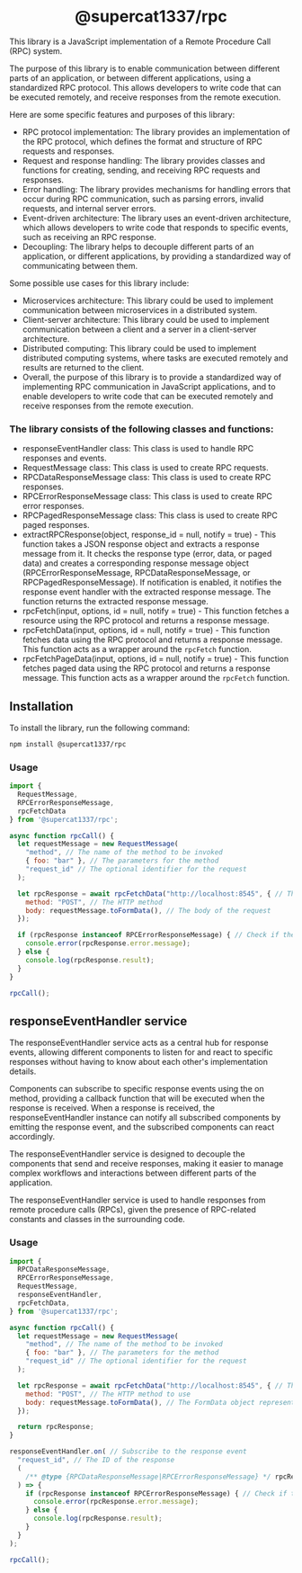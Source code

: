 <h1 align="center">
    @supercat1337/rpc
</h1>

This library is a JavaScript implementation of a Remote Procedure Call (RPC) system.

The purpose of this library is to enable communication between different parts of an application, or between different applications, using a standardized RPC protocol. This allows developers to write code that can be executed remotely, and receive responses from the remote execution.

Here are some specific features and purposes of this library:
- RPC protocol implementation: The library provides an implementation of the RPC protocol, which defines the format and structure of RPC requests and responses.
- Request and response handling: The library provides classes and functions for creating, sending, and receiving RPC requests and responses.
- Error handling: The library provides mechanisms for handling errors that occur during RPC communication, such as parsing errors, invalid requests, and internal server errors.
- Event-driven architecture: The library uses an event-driven architecture, which allows developers to write code that responds to specific events, such as receiving an RPC response.
- Decoupling: The library helps to decouple different parts of an application, or different applications, by providing a standardized way of communicating between them.

Some possible use cases for this library include:
- Microservices architecture: This library could be used to implement communication between microservices in a distributed system.
- Client-server architecture: This library could be used to implement communication between a client and a server in a client-server architecture.
- Distributed computing: This library could be used to implement distributed computing systems, where tasks are executed remotely and results are returned to the client.
- Overall, the purpose of this library is to provide a standardized way of implementing RPC communication in JavaScript applications, and to enable developers to write code that can be executed remotely and receive responses from the remote execution.

### The library consists of the following classes and functions:
- responseEventHandler class: This class is used to handle RPC responses and events.
- RequestMessage class: This class is used to create RPC requests.
- RPCDataResponseMessage class: This class is used to create RPC responses.
- RPCErrorResponseMessage class: This class is used to create RPC error responses.
- RPCPagedResponseMessage class: This class is used to create RPC paged responses.
- extractRPCResponse(object, response_id = null, notify = true) - This function takes a JSON response object and extracts a response message from it. It checks the response type (error, data, or paged data) and creates a corresponding response message object (RPCErrorResponseMessage, RPCDataResponseMessage, or RPCPagedResponseMessage). If notification is enabled, it notifies the response event handler with the extracted response message. The function returns the extracted response message. 
- rpcFetch(input, options, id = null, notify = true) - This function fetches a resource using the RPC protocol and returns a response message.
- rpcFetchData(input, options, id = null, notify = true) - This function fetches data using the RPC protocol and returns a response message. This function acts as a wrapper around the `rpcFetch` function.
- rpcFetchPageData(input, options, id = null, notify = true) - This function fetches paged data using the RPC protocol and returns a response message. This function acts as a wrapper around the `rpcFetch` function.

## Installation

To install the library, run the following command:

```bash
npm install @supercat1337/rpc
```

### Usage

```js
import { 
  RequestMessage, 
  RPCErrorResponseMessage, 
  rpcFetchData 
} from '@supercat1337/rpc';

async function rpcCall() {
  let requestMessage = new RequestMessage(
    "method", // The name of the method to be invoked
    { foo: "bar" }, // The parameters for the method
    "request_id" // The optional identifier for the request
  );

  let rpcResponse = await rpcFetchData("http://localhost:8545", { // The URL of the RPC server
    method: "POST", // The HTTP method
    body: requestMessage.toFormData(), // The body of the request
  });

  if (rpcResponse instanceof RPCErrorResponseMessage) { // Check if the response is an error
    console.error(rpcResponse.error.message);
  } else {
    console.log(rpcResponse.result);
  }
}

rpcCall();
```

## responseEventHandler service

The responseEventHandler service acts as a central hub for response events, allowing different components to listen for and react to specific responses without having to know about each other's implementation details.

Components can subscribe to specific response events using the on method, providing a callback function that will be executed when the response is received. When a response is received, the responseEventHandler instance can notify all subscribed components by emitting the response event, and the subscribed components can react accordingly.

The responseEventHandler service is designed to decouple the components that send and receive responses, making it easier to manage complex workflows and interactions between different parts of the application.

The responseEventHandler service is used to handle responses from remote procedure calls (RPCs), given the presence of RPC-related constants and classes in the surrounding code.

### Usage

```js
import {
  RPCDataResponseMessage,
  RPCErrorResponseMessage,
  RequestMessage,
  responseEventHandler,
  rpcFetchData,
} from '@supercat1337/rpc';

async function rpcCall() {
  let requestMessage = new RequestMessage(
    "method", // The name of the method to be invoked
    { foo: "bar" }, // The parameters for the method
    "request_id" // The optional identifier for the request
  );

  let rpcResponse = await rpcFetchData("http://localhost:8545", { // The URL of the RPC server
    method: "POST", // The HTTP method to use
    body: requestMessage.toFormData(), // The FormData object representing the RPCRequest
  });

  return rpcResponse;
}

responseEventHandler.on( // Subscribe to the response event
  "request_id", // The ID of the response
  (
    /** @type {RPCDataResponseMessage|RPCErrorResponseMessage} */ rpcResponse // The response message
  ) => {
    if (rpcResponse instanceof RPCErrorResponseMessage) { // Check if the response is an error
      console.error(rpcResponse.error.message);
    } else {
      console.log(rpcResponse.result);
    }
  }
);

rpcCall();
```